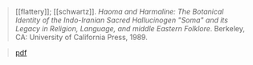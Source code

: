 > [[flattery]]; [[schwartz]]. *Haoma and Harmaline: The Botanical Identity of the Indo-Iranian Sacred Hallucinogen "Soma" and its Legacy in Religion, Language, and middle Eastern Folklore*. Berkeley, CA: University of California Press, 1989.

> [pdf](a/d-flattery-m-schwartz1989.pdf)